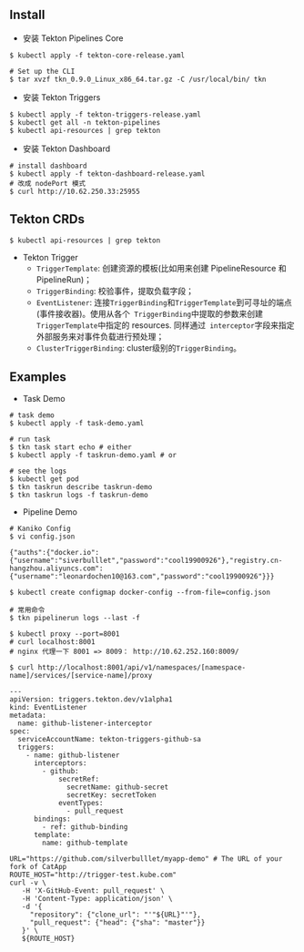 ## Install

- 安装 Tekton Pipelines Core

```
$ kubectl apply -f tekton-core-release.yaml
```

```
# Set up the CLI
$ tar xvzf tkn_0.9.0_Linux_x86_64.tar.gz -C /usr/local/bin/ tkn
```

- 安装  Tekton Triggers

```
$ kubectl apply -f tekton-triggers-release.yaml
$ kubectl get all -n tekton-pipelines
$ kubectl api-resources | grep tekton
```

- 安装  Tekton Dashboard

```
# install dashboard
$ kubectl apply -f tekton-dashboard-release.yaml
# 改成 nodePort 模式
$ curl http://10.62.250.33:25955
```

## Tekton CRDs

```
$ kubectl api-resources | grep tekton
```

- Tekton Trigger 
  - `TriggerTemplate`: 创建资源的模板(比如用来创建 PipelineResource 和 PipelineRun)；
  - `TriggerBinding`: 校验事件，提取负载字段；
  - `EventListener`: 连接`TriggerBinding`和`TriggerTemplate`到可寻址的端点(事件接收器)。使用从各个` TriggerBinding`中提取的参数来创建`TriggerTemplate`中指定的 resources. 同样通过` interceptor`字段来指定外部服务来对事件负载进行预处理；
  - `ClusterTriggerBinding`: cluster级别的`TriggerBinding`。

## Examples

- Task Demo

```
# task demo
$ kubectl apply -f task-demo.yaml

# run task
$ tkn task start echo # either
$ kubectl apply -f taskrun-demo.yaml # or

# see the logs
$ kubectl get pod
$ tkn taskrun describe taskrun-demo
$ tkn taskrun logs -f taskrun-demo
```

- Pipeline Demo

```
# Kaniko Config
$ vi config.json

{"auths":{"docker.io":{"username":"siverbulllet","password":"cool19900926"},"registry.cn-hangzhou.aliyuncs.com":{"username":"leonardochen10@163.com","password":"cool19900926"}}}

$ kubectl create configmap docker-config --from-file=config.json
```

```
# 常用命令
$ tkn pipelinerun logs --last -f
```

```
$ kubectl proxy --port=8001
# curl localhost:8001 
# nginx 代理一下 8001 => 8009： http://10.62.252.160:8009/

$ curl http://localhost:8001/api/v1/namespaces/[namespace-name]/services/[service-name]/proxy
```



```
---
apiVersion: triggers.tekton.dev/v1alpha1
kind: EventListener
metadata:
  name: github-listener-interceptor
spec:
  serviceAccountName: tekton-triggers-github-sa
  triggers:
    - name: github-listener
      interceptors:
        - github:
            secretRef:
              secretName: github-secret
              secretKey: secretToken
            eventTypes:
              - pull_request
      bindings:
        - ref: github-binding
      template:
        name: github-template
```



```
URL="https://github.com/silverbulllet/myapp-demo" # The URL of your fork of CatApp
ROUTE_HOST="http://trigger-test.kube.com"
curl -v \
   -H 'X-GitHub-Event: pull_request' \
   -H 'Content-Type: application/json' \
   -d '{
     "repository": {"clone_url": "'"${URL}"'"},
     "pull_request": {"head": {"sha": "master"}}
   }' \
   ${ROUTE_HOST}
```

